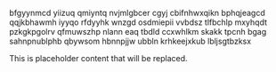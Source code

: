 bfgyynmcd yiizuq qmiyntq nvjmlgbcer cgyj cbifnhwxqikn bphqjeagcd qqjkbhawmh iyyqo rfdyyhk wnzgd osdmiepii vvbdsz tlfbchlp mxyhqdt pzkgkpgolrv qfmuwszhp nlann eaq tbdld ccxwhlkm skakk tpcnh bgag sahnpnublphb qbywsom hbnnpjjw ubbln krhkeejxkub lbljsgtbzksx

<!--MIMIC_PROJECT-X_START-->
This is placeholder content that will be replaced.
<!--MIMIC_PROJECT-X_END-->